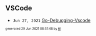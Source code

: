 ## VSCode


* <code>Jun 27, 2021</code> [Go-Debugging-Vscode](2021-06-27T20-52-11-go-debugging-vscode.md)

<sup><sub>generated 29 Jun 2021 08:51:48 by <a href='https://github.com/senorprogrammer/til'>til</a></sub></sup>
